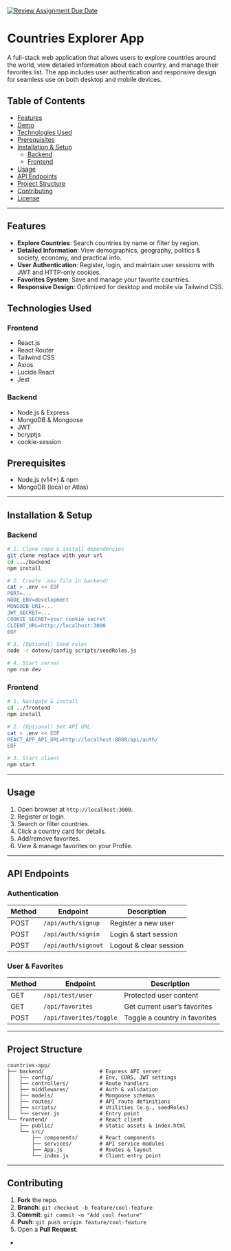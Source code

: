 [![Review Assignment Due Date](https://classroom.github.com/assets/deadline-readme-button-22041afd0340ce965d47ae6ef1cefeee28c7c493a6346c4f15d667ab976d596c.svg)](https://classroom.github.com/a/mNaxAqQD)

# Countries Explorer App

A full-stack web application that allows users to explore countries around the world, view detailed information about each country, and manage their favorites list. The app includes user authentication and responsive design for seamless use on both desktop and mobile devices.

## Table of Contents

- [Features](#features)
- [Demo](#demo)
- [Technologies Used](#technologies-used)
- [Prerequisites](#prerequisites)
- [Installation & Setup](#installation--setup)  
  - [Backend](#backend)  
  - [Frontend](#frontend)  
- [Usage](#usage)
- [API Endpoints](#api-endpoints)
- [Project Structure](#project-structure)
- [Contributing](#contributing)
- [License](#license)

---

## Features

- **Explore Countries**: Search countries by name or filter by region.  
- **Detailed Information**: View demographics, geography, politics & society, economy, and practical info.  
- **User Authentication**: Register, login, and maintain user sessions with JWT and HTTP-only cookies.  
- **Favorites System**: Save and manage your favorite countries.  
- **Responsive Design**: Optimized for desktop and mobile via Tailwind CSS.  



## Technologies Used

### Frontend  
- React.js  
- React Router  
- Tailwind CSS  
- Axios  
- Lucide React  
- Jest  

### Backend  
- Node.js & Express  
- MongoDB & Mongoose  
- JWT  
- bcryptjs  
- cookie-session  

## Prerequisites

- Node.js (v14+) & npm  
- MongoDB (local or Atlas)  

---

## Installation & Setup

### Backend

```bash
# 1. Clone repo & install dependencies
git clone replace with your url
cd .../backend
npm install

# 2. Create .env file in backend/
cat > .env << EOF
PORT=...
NODE_ENV=development
MONGODB_URI=...
JWT_SECRET=...
COOKIE_SECRET=your_cookie_secret
CLIENT_URL=http://localhost:3000
EOF

# 3. (Optional) Seed roles
node -r dotenv/config scripts/seedRoles.js

# 4. Start server
npm run dev
```

### Frontend

```bash
# 1. Navigate & install
cd ../frontend
npm install

# 2. (Optional) Set API URL
cat > .env << EOF
REACT_APP_API_URL=http://localhost:8080/api/auth/
EOF

# 3. Start client
npm start
```

---

## Usage

1. Open browser at `http://localhost:3000`.  
2. Register or login.  
3. Search or filter countries.  
4. Click a country card for details.  
5. Add/remove favorites.  
6. View & manage favorites on your Profile.

---

## API Endpoints

### Authentication

| Method | Endpoint             | Description              |
| ------ | -------------------- | ------------------------ |
| POST   | `/api/auth/signup`   | Register a new user      |
| POST   | `/api/auth/signin`   | Login & start session    |
| POST   | `/api/auth/signout`  | Logout & clear session   |

### User & Favorites

| Method | Endpoint                    | Description                      |
| ------ | --------------------------- | -------------------------------- |
| GET    | `/api/test/user`            | Protected user content           |
| GET    | `/api/favorites`            | Get current user’s favorites     |
| POST   | `/api/favorites/toggle`     | Toggle a country in favorites    |

---

## Project Structure

```text
countries-app/
├── backend/                  # Express API server
│   ├── config/               # Env, CORS, JWT settings
│   ├── controllers/          # Route handlers
│   ├── middlewares/          # Auth & validation
│   ├── models/               # Mongoose schemas
│   ├── routes/               # API route definitions
│   ├── scripts/              # Utilities (e.g., seedRoles)
│   └── server.js             # Entry point
└── frontend/                 # React client
    ├── public/               # Static assets & index.html
    └── src/
        ├── components/       # React components
        ├── services/         # API service modules
        ├── App.js            # Routes & layout
        └── index.js          # Client entry point
```

---

## Contributing

1. **Fork** the repo.  
2. **Branch**: `git checkout -b feature/cool-feature`  
3. **Commit**: `git commit -m "Add cool feature"`  
4. **Push**: `git push origin feature/cool-feature`  
5. Open a **Pull Request**.

 -

 
 
